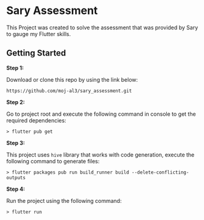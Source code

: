 # Sary Assessment

This Project was created to solve the assessment that was provided by Sary to gauge my Flutter skills.

## Getting Started

**Step 1:**

Download or clone this repo by using the link below:

```
https://github.com/moj-al3/sary_assessment.git
```

**Step 2:**

Go to project root and execute the following command in console to get the required dependencies:

```
> flutter pub get
```

**Step 3:**

This project uses `hive` library that works with code generation, execute the following command to generate files:

```
> flutter packages pub run build_runner build --delete-conflicting-outputs
```

**Step 4:**

Run the project using the following command:

```
> flutter run
```
